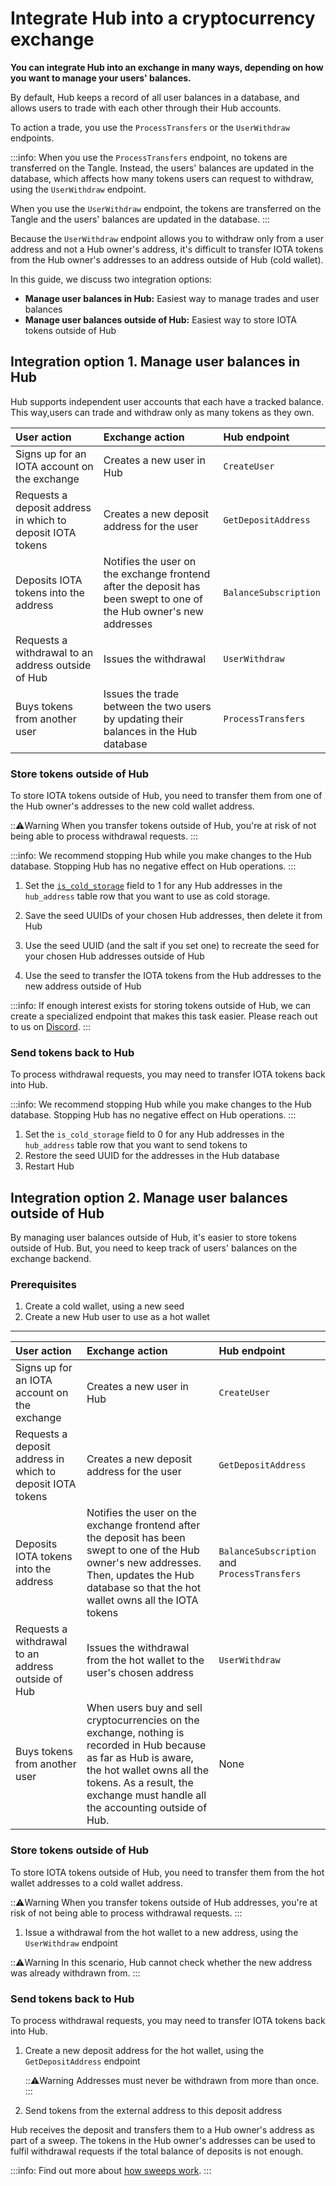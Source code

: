 # Integrate Hub into a cryptocurrency exchange

**You can integrate Hub into an exchange in many ways, depending on how you want to manage your users' balances.**

By default, Hub keeps a record of all user balances in a database, and allows users to trade with each other through their Hub accounts.

To action a trade, you use the `ProcessTransfers` or the `UserWithdraw` endpoints.

:::info:
When you use the `ProcessTransfers` endpoint, no tokens are transferred on the Tangle. Instead, the users' balances are updated in the database, which affects how many tokens users can request to withdraw, using the `UserWithdraw` endpoint.

When you use the `UserWithdraw` endpoint, the tokens are transferred on the Tangle and the users' balances are updated in the database.
:::

Because the `UserWithdraw` endpoint allows you to withdraw only from a user address and not a Hub owner's address, it's difficult to transfer IOTA tokens from the Hub owner's addresses to an address outside of Hub (cold wallet).

In this guide, we discuss two integration options:

- **Manage user balances in Hub:** Easiest way to manage trades and user balances
- **Manage user balances outside of Hub:** Easiest way to store IOTA tokens outside of Hub

## Integration option 1. Manage user balances in Hub

Hub supports independent user accounts that each have a tracked balance. This way,users can trade and withdraw only as many tokens as they own.

|**User action**|**Exchange action**|**Hub endpoint**|
|:----------|:--------------|:-----------|
|Signs up for an IOTA account on the exchange|Creates a new user in Hub| `CreateUser`|
|Requests a deposit address in which to deposit IOTA tokens|Creates a new deposit address for the user|`GetDepositAddress`|
|Deposits IOTA tokens into the address|Notifies the user on the exchange frontend after the deposit has been swept to one of the Hub owner's new addresses| `BalanceSubscription`|
|Requests a withdrawal to an address outside of Hub|Issues the withdrawal|`UserWithdraw`|
|Buys tokens from another user|Issues the trade between the two users by updating their balances in the Hub database|`ProcessTransfers`|

### Store tokens outside of Hub

To store IOTA tokens outside of Hub, you need to transfer them from one of the Hub owner's addresses to the new cold wallet address.

:::warning:Warning
When you transfer tokens outside of Hub, you're at risk of not being able to process withdrawal requests.
:::

:::info:
We recommend stopping Hub while you make changes to the Hub database. Stopping Hub has no negative effect on Hub operations.
:::

1. Set the [`is_cold_storage`](../references/database-tables.md#hub_address) field to 1 for any Hub addresses in the `hub_address` table row that you want to use as cold storage.

2. Save the seed UUIDs of your chosen Hub addresses, then delete it from Hub

3. Use the seed UUID (and the salt if you set one) to recreate the seed for your chosen Hub addresses outside of Hub

4. Use the seed to transfer the IOTA tokens from the Hub addresses to the new address outside of Hub

:::info:
If enough interest exists for storing tokens outside of Hub, we can create a specialized endpoint that makes this task easier. Please reach out to us on [Discord](https://discord.iota.org).
:::

### Send tokens back to Hub

To process withdrawal requests, you may need to transfer IOTA tokens back into Hub.

:::info:
We recommend stopping Hub while you make changes to the Hub database. Stopping Hub has no negative effect on Hub operations.
:::

1. Set the `is_cold_storage` field to 0 for any Hub addresses in the `hub_address` table row that you want to send tokens to
2. Restore the seed UUID for the addresses in the Hub database
3. Restart Hub

## Integration option 2. Manage user balances outside of Hub

By managing user balances outside of Hub, it's easier to store tokens outside of Hub. But, you need to keep track of users' balances on the exchange backend.

### Prerequisites

1. Create a cold wallet, using a new seed
2. Create a new Hub user to use as a hot wallet

---

|**User action**|**Exchange action**|**Hub endpoint**|
|:----------|:--------------|:-----------|
|Signs up for an IOTA account on the exchange|Creates a new user in Hub| `CreateUser`|
|Requests a deposit address in which to deposit IOTA tokens|Creates a new deposit address for the user|`GetDepositAddress`|
|Deposits IOTA tokens into the address|Notifies the user on the exchange frontend after the deposit has been swept to one of the Hub owner's new addresses. Then, updates the Hub database so that the hot wallet owns all the IOTA tokens| `BalanceSubscription` and `ProcessTransfers`|
|Requests a withdrawal to an address outside of Hub|Issues the withdrawal from the hot wallet to the user's chosen address|`UserWithdraw`|
|Buys tokens from another user|When users buy and sell cryptocurrencies on the exchange, nothing is recorded in Hub because as far as Hub is aware, the hot wallet owns all the tokens. As a result, the exchange must handle all the accounting outside of Hub.|None|

### Store tokens outside of Hub

To store IOTA tokens outside of Hub, you need to transfer them from the hot wallet addresses to a cold wallet address.

:::warning:Warning
When you transfer tokens outside of Hub addresses, you're at risk of not being able to process withdrawal requests.
:::

1. Issue a withdrawal from the hot wallet to a new address, using the `UserWithdraw` endpoint

  :::warning:Warning
  In this scenario, Hub cannot check whether the new address was already withdrawn from.
  :::

### Send tokens back to Hub

To process withdrawal requests, you may need to transfer IOTA tokens back into Hub.

1. Create a new deposit address for the hot wallet, using the `GetDepositAddress` endpoint

   :::warning:Warning
   Addresses must never be withdrawn from more than once.
   :::

2. Send tokens from the external address to this deposit address

Hub receives the deposit and transfers them to a Hub owner's address as part of a sweep. The tokens in the Hub owner's addresses can be used to fulfil withdrawal requests if the total balance of deposits is not enough.

:::info:
Find out more about [how sweeps work](../concepts/sweeps.md).
:::